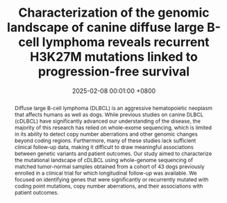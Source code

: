 ---
title:          "Characterization of the genomic landscape of canine diffuse large B-cell lymphoma reveals recurrent H3K27M mutations linked to progression-free survival"
date:           2025-02-08 00:01:00 +0800
selected:       true
pub:            "Scientific Reports"
pub_date:       "2025"
abstract: >-
  Diffuse large B-cell lymphoma (DLBCL) is an aggressive hematopoietic neoplasm that affects humans as well as dogs. While previous studies on canine DLBCL (cDLBCL) have significantly advanced our understanding of the disease, the majority of this research has relied on whole-exome sequencing, which is limited in its ability to detect copy number aberrations and other genomic changes beyond coding regions. Furthermore, many of these studies lack sufficient clinical follow-up data, making it difficult to draw meaningful associations between genetic variants and patient outcomes. Our study aimed to characterize the mutational landscape of cDLBCL using whole-genome sequencing of matched tumor-normal samples obtained from a cohort of 43 dogs previously enrolled in a clinical trial for which longitudinal follow-up was available. We focused on identifying genes that were significantly or recurrently mutated with coding point mutations, copy number aberrations, and their associations with patient outcomes.
cover:          /assets/images/covers/blue_dog.jpg
authors:
- Anna Darlene van der Heiden
- Raphaela Pensch
- Sophie Agger
- Heather L. Gardner
- William Hendricks
- Victoria Zismann
- Shukmei Wong
- Natalia Briones
- Bryce Turner
- Karin Forsberg-Nilsson
- Cheryl London
- Kerstin Lindblad-Toh*
- Maja Louise Arendt*

links:
  Publication: https://doi.org/10.1038/s41598-025-89245-0
---